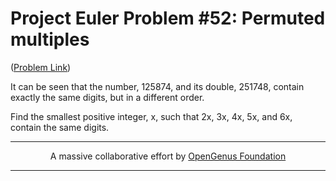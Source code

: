 # Project Euler Problem #52: Permuted multiples

([Problem Link](https://projecteuler.net/problem=52))

It can be seen that the number, 125874, and its double, 251748, contain exactly the same digits, but in a different order.

Find the smallest positive integer, x, such that 2x, 3x, 4x, 5x, and 6x, contain the same digits.

---

<p align="center">
	A massive collaborative effort by <a href="https://github.com/OpenGenus/cosmos">OpenGenus Foundation</a> 
</p>

---
